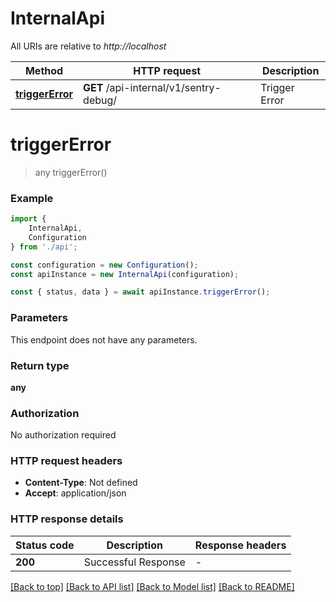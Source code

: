 # InternalApi

All URIs are relative to *http://localhost*

|Method | HTTP request | Description|
|------------- | ------------- | -------------|
|[**triggerError**](#triggererror) | **GET** /api-internal/v1/sentry-debug/ | Trigger Error|

# **triggerError**
> any triggerError()


### Example

```typescript
import {
    InternalApi,
    Configuration
} from './api';

const configuration = new Configuration();
const apiInstance = new InternalApi(configuration);

const { status, data } = await apiInstance.triggerError();
```

### Parameters
This endpoint does not have any parameters.


### Return type

**any**

### Authorization

No authorization required

### HTTP request headers

 - **Content-Type**: Not defined
 - **Accept**: application/json


### HTTP response details
| Status code | Description | Response headers |
|-------------|-------------|------------------|
|**200** | Successful Response |  -  |

[[Back to top]](#) [[Back to API list]](../README.md#documentation-for-api-endpoints) [[Back to Model list]](../README.md#documentation-for-models) [[Back to README]](../README.md)

